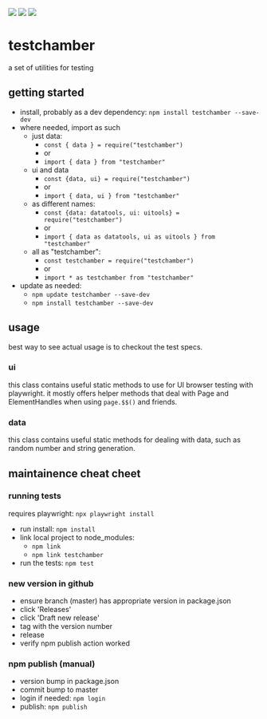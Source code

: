 <a href="https://www.npmjs.com/package/testchamber"><img src="https://img.shields.io/npm/v/testchamber" /></a>
<a href="https://github.com/iamboobert/testchamber/actions/workflows/node.js.yml"><img src="https://img.shields.io/github/actions/workflow/status/iamboobert/testchamber/node.js.yml" /></a>
<a href="https://github.com/iamboobert/testchamber/actions/workflows/npm-publish.yml"><img src="https://img.shields.io/github/actions/workflow/status/iamboobert/testchamber/npm-publish.yml?label=publish" /></a>

# testchamber
a set of utilities for testing

## getting started
- install, probably as a dev dependency: `npm install testchamber --save-dev`
- where needed, import as such
  - just data: 
    - `const { data } = require("testchamber")` 
    - or 
    - `import { data } from "testchamber"`
  - ui and data
    - `const {data, ui} = require("testchamber")` 
    - or 
    - `import { data, ui } from "testchamber"`
  - as different names: 
    - `const {data: datatools, ui: uitools} = require("testchamber")` 
    - or 
    - `import { data as datatools, ui as uitools } from "testchamber"`
  - all as "testchamber":
    - `const testchamber = require("testchamber")` 
    - or 
    - `import * as testchamber from "testchamber"`
- update as needed:
  - `npm update testchamber --save-dev`
  - `npm install testchamber --save-dev`  

## usage
best way to see actual usage is to checkout the test specs.
### ui
this class contains useful static methods to use for UI browser testing with playwright. it mostly offers helper methods that deal with Page and ElementHandles when using `page.$$()` and friends.

### data
this class contains useful static methods for dealing with data, such as random number and string generation.

## maintainence cheat cheet

### running tests
requires playwright: `npx playwright install`
- run install: `npm install`
- link local project to node_modules: 
  - `npm link`
  - `npm link testchamber`
- run the tests: `npm test`

### new version in github
- ensure branch (master) has appropriate version in package.json
- click 'Releases' 
- click 'Draft new release'
- tag with the version number
- release
- verify npm publish action worked

### npm publish (manual)
- version bump in package.json
- commit bump to master
- login if needed: `npm login`
- publish: `npm publish`

